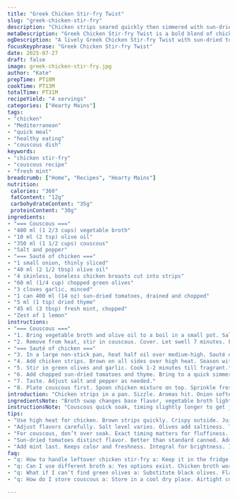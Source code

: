 ```yaml
---
title: "Greek Chicken Stir-fry Twist"
slug: "greek-chicken-stir-fry"
description: "Chicken strips seared quickly then simmered with sun-dried tomatoes and green olives instead of kalamata. Couscous cooked in veggie broth with a touch of olive oil for a lighter taste. Oregano swapped for thyme for a fresh note. Garlic quantity increased slightly. Basil replaced by fresh mint for brightness. Cooking times adjusted by a few minutes to maintain texture. A little lemon zest added on top for a twist. No nuts, lactose, or eggs. A Mediterranean quick sauté with an herbaceous twist served over fluffy couscous."
metaDescription: "Greek Chicken Stir-fry Twist is a bold blend of chicken strips, sun-dried tomatoes, olives, and fresh mint served over fluffy couscous."
ogDescription: "A lively Greek Chicken Stir-fry Twist with sun-dried tomatoes, olives, and mint over couscous. Bold, fresh, Mediterranean flavors bring excitement."
focusKeyphrase: "Greek Chicken Stir-fry Twist"
date: 2025-07-27
draft: false
image: greek-chicken-stir-fry.jpg
author: "Kate"
prepTime: PT18M
cookTime: PT13M
totalTime: PT31M
recipeYield: "4 servings"
categories: ["Hearty Mains"]
tags:
- "chicken"
- "Mediterranean"
- "quick meal"
- "healthy eating"
- "couscous dish"
keywords:
- "chicken stir-fry"
- "couscous recipe"
- "fresh mint"
breadcrumb: ["Home", "Recipes", "Hearty Mains"]
nutrition: 
 calories: "360"
 fatContent: "12g"
 carbohydrateContent: "35g"
 proteinContent: "30g"
ingredients:
- "=== Couscous ==="
- "400 ml (1 2/3 cups) vegetable broth"
- "10 ml (2 tsp) olive oil"
- "350 ml (1 1/2 cups) couscous"
- "Salt and pepper"
- "=== Sauté of chicken ==="
- "1 small onion, thinly sliced"
- "40 ml (2 1/2 tbsp) olive oil"
- "4 skinless, boneless chicken breasts cut into strips"
- "60 ml (1/4 cup) chopped green olives"
- "3 cloves garlic, minced"
- "1 can 400 ml (14 oz) sun-dried tomatoes, drained and chopped"
- "5 ml (1 tsp) dried thyme"
- "45 ml (3 tbsp) fresh mint, chopped"
- "Zest of 1 lemon"
instructions:
- "=== Couscous ==="
- "1. Bring vegetable broth and olive oil to a boil in a small pot. Salt and pepper."
- "2. Remove from heat, stir in couscous. Cover. Let swell 7 minutes. Fluff with fork."
- "=== Sauté of chicken ==="
- "3. In a large non-stick pan, heat half oil over medium-high. Sauté onion until soft but not brown, about 3 minutes."
- "4. Add chicken strips. Brown on all sides over high heat. Season with salt and pepper."
- "5. Stir in green olives and garlic. Cook 1-2 minutes till fragrant."
- "6. Add chopped sun-dried tomatoes and thyme. Bring to a quick simmer. Cook 3-4 minutes until chicken fully cooked."
- "7. Taste. Adjust salt and pepper as needed."
- "8. Plate couscous first. Spoon chicken mixture on top. Sprinkle fresh mint and lemon zest."
introduction: "Chicken strips in a pan. Sizzle. Aromas hit. Onion softening, chicken browning quick. Green olives swapped in for color and bite. Sun-dried tomatoes punchy, not watery diced ones. Thyme replaces the usual oregano, earthier. Mint thrown at the end for fresh snap. Couscous soaked in veggie broth, no butter, olive oil instead. Fluff light, flavors punchy. Lemon zest punches aroma to life. No dairy, no nuts, no eggs. Quick-ish. Bold-ish. Serves four hungry mouths, or two very hungry."
ingredientsNote: "Broth swap changes base flavor, vegetable broth lightens and suits mint well. Olive oil in couscous keeps texture loose. Sun-dried tomatoes packed flavor, drier than canned diced, better punch here. Green olives more briny, less fruity, contrast to kalamata deep but milder. Thyme stands up better to sun-dried tomatoes than oregano’s sharper tone. Garlic bumped-up for garlicky edge. Mint instead of basil adds a cool fresh twist instead of herbal. Lemon zest—plenty of perfumes. Adjust salt carefully as olives sun-dried add salty notes too."
instructionsNote: "Couscous quick soak, timing slightly longer to get just tender grains, watch moisture. Onions don’t brown too much, just soften, maintaining sweet edges. Chicken strips high heat seared fast for browned crust, juicy interior. Add olives and garlic last for pungent aromatics, keep garlic bite but no burn. Sun-dried tomatoes added late to avoid drying out. Simmer just enough to finish cooking chicken—4 minutes tops at medium heat. Mint tossed on top off heat preserves freshness and green color. Lemon zest sprinkled last moment. Serve immediately for best texture, couscous and chicken not resting long or grain clumps."
tips:
- "Use high heat for chicken. Brown strips quickly. Crispy outside. Juicy inside. Don’t crowd the pan. Cook in batches if necessary. This ensures even heat. Flavors meld better."
- "Adjust flavors carefully. Salt level varies. Olives add saltiness. Thyme can enhance taste. Garlic must not burn. Add late for strong punch. Lemon zest brightens everything. Just sprinkle before serving."
- "For couscous, don’t over soak. Exact timing matters for fluffiness. 7 minutes covered. Watch moisture closely. Use fork to fluff. Loosen grains helps presentation."
- "Sun-dried tomatoes distinct flavor. Better than standard canned. Adds depth to dish. Garlic needs attention. Too much heat burns it. Cook until fragrant. Avoid bitterness."
- "Add mint last. Keeps color and freshness. Integral for brightness. It contrasts olives' saltiness. Zest from lemon is aromatic. Just a touch enhances dish. Serve immediately for best texture."
faq:
- "q: How to handle leftover chicken stir-fry a: Keep it in the fridge. Use airtight container. Lasts for 3-4 days. Reheat gently."
- "q: Can I use different broth a: Yes options exist. Chicken broth works fine. Vegetable stock maintains light profile. Suit your taste."
- "q: What if I can’t find green olives a: Substitute black olives. Flavor shifts slightly. Anticipate different brininess. Adjust seasoning as needed."
- "q: How do I store couscous a: Store in a cool dry place. Airtight container ideal. Couscous has long shelf life. Keep away from moisture."

---
```

